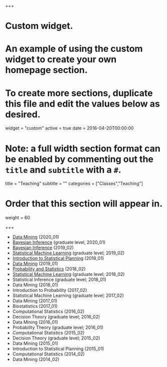 +++
# Custom widget.
# An example of using the custom widget to create your own homepage section.
# To create more sections, duplicate this file and edit the values below as desired.
widget = "custom"
active = true
date = 2016-04-20T00:00:00

# Note: a full width section format can be enabled by commenting out the `title` and `subtitle` with a `#`.
title = "Teaching"
subtitle = ""
categories = ["Classes","Teaching"]

# Order that this section will appear in.
weight = 60

+++

- [Data Mining](http://piazza.com/federal_university_of_so_carlos_ufscar/spring2020/158518) (2020_01)
- [Bayesian Inference](http://piazza.com/federal_university_of_so_carlos_ufscar/spring2020/est104) (graduate level, 2020_01)
- [Bayesian Inference](https://tinyurl.com/bayes2019) (2019_02)
- [Statistical Machine Learning](https://tinyurl.com/ufscar-sml2019) (graduate level; 2019_02)
- [Introduction to Statistical Planning](http://piazza.com/federal_university_of_so_carlos_ufscar/spring2019/150061) (2019_01)
- [Data Mining](http://piazza.com/federal_university_of_so_carlos_ufscar/spring2019/158518) (2019_01)
- [Probability and Statistics](http://piazza.com/federal_university_of_so_carlos_ufscar/fall2018/150010) (2018_02) 
- [Statistical Machine Learning](https://tinyurl.com/ml02-2018) (graduate level; 2018_02)
- Statistical Inference (graduate level; 2018_01)
- Data Mining (2018_01)
- Introduction to Probability (2017_02)
- Statistical Machine Learning (graduate level; 2017_02)
- Data Mining (2017_01)
- Biostatistics (2017_01)
- Computational Statistics (2016_02)
- Decision Theory (graduate level; 2016_02)
- Data Mining (2016_01)
- Probability Theory (graduate level; 2016_01)
- Computational Statistics (2015_02)
- Decision Theory (graduate level; 2015_02)
- Data Mining (2015_01)
- Introduction to Statistical Planning (2015_01)
- Computational Statistics (2014_02)
- Data Mining (2014_02)

